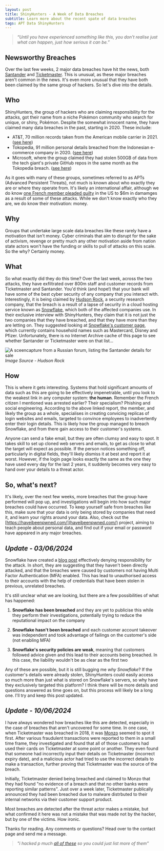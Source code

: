 ```yaml
---
layout: post
title: ShinyHunters - A Week of Data Breaches
subtitle: Learn more about the recent spate of data breaches
tags: APT Data ShinyHunters
---
```

> *“Until you have experienced something like this, you don't realise just what can happen, just how serious it can be.”*

## Newsworthy Breaches
Over the last few weeks, 2 major data breaches have hit the news, both [Santander](https://www.bbc.co.uk/news/articles/c6ppv06e3n8o) and [Ticketmaster](https://www.bbc.co.uk/news/articles/c899pz84d8zo). This is unusual, as these major breaches aren't common in the news. It's even more unusual that they have both been claimed by the same group of hackers. So let's dive into the details.

## Who
ShinyHunters, the group of hackers who are claiming responsibility for the attacks, got their name from a niche Pokémon community who search for unique, or shiny, Pokémon. Despite the somewhat innocent name, they have claimed many data breaches in the past, starting in 2020. These include:
- AT&T, 70 million records taken from the American mobile carrier in 2021. ([<ins>see here</ins>](https://gizmodo.com/a-notorious-hacker-gang-claims-to-be-selling-data-on-70-1847527860))
- Tokopedia, 91 million personal details breached from the Indonesian e-commerce company in 2020. ([<ins>see here</ins>](https://gizmodo.com/a-notorious-hacker-gang-claims-to-be-selling-data-on-70-1847527860))
- Microsoft, where the group claimed they had stolen 500GB of data from the tech giant's private GitHub repos in the same month as the Tokopedia breach. ([<ins>see here</ins>](https://techgenix.com/microsofts-github-account-breached/))

As it goes with many of these groups, sometimes referred to as APTs (Advanced Persistent Threats), not much is known about who exactly they are or where they operate from. It's likely an international affair, although we do know [one French member pleaded guilty](https://cyberwarzone.com/shinyhunters-22-year-old-member-pleads-guilty-to-cyber-extortion-causing-6-million-in-damage/) in the US to $6m in damamges as a result of some of these attacks. While we don't know exactly who they are, we do know their motivation: money.

## Why
Groups that undertake large scale data breaches like these rarely have a motivation that isn't money. Cyber criminals that aim to disrupt for the sake of activism, revenge or pretty much any other motivation aside from nation state actors won't have the funding or skills to pull of attacks on this scale. So the why? Certainly money.

## What
So what exactly did they do this time? Over the last week, across the two attacks, they have exfiltrated over 800m staff and customer records from Ticketmaster and Santander. You'd think (and hope!) that your bank will have some of the best cyber security of any company that you interact with. Interestingly, it is being claimed by [Hudson Rock](https://www.hudsonrock.com/blog/snowflake-massive-breach-access-through-infostealer-infection), a security research company, that the breach is a result of a lapse of security in a cloud hosting service known as [Snowflake](https://www.snowflake.com/en/), which both of the affected companies use. In their exclusive interview with ShinyHunters, they claim that it is not just the two companies that they have breached, and that they have more than they are letting on. They suggested looking at [Snowflake's customer page](https://www.snowflake.com/en/customers/), which currently contains household names such as Mastercard, Disney and Pfizer. Unfortunately, there is no Internet Archive cache of this page to see whether Santander or Ticketmaster were on that list...

![A sceencapture from a Russian forum, listing the Santander details for sale](https://oliverb21.github.io/blog/img/posts/01_snowflake_breach_infostealer_1.png) 
*Image Source - Hudson Rock*

## How
This is where it gets interesting. Systems that hold significant amounts of data such as this are going to be effectively impenetrable, until you look to the weakest link in any computer system: **the human**. Remember the French citizen I mentioned was arrested earlier? Their specialism? Phishing and social engineering. According to the above linked report, the member, and likely the group as a whole, specialises in creating convicing replicas of login websites and emails, targeted to convince employees to inadvertently enter their login details. This is likely how the group managed to breach Snowflake, and from there gain access to their customer's systems.

Anyone can send a fake email, but they are often clumsy and easy to spot. It takes skill to set up cloned web servers and emails, to get as close to what the target will expect as possible. If the person notices something off, particularly in digital fields, they'll likely dismiss it at best and report it at worst. However, if the login page looks exactly the same as the one they have used every day for the last 2 years, it suddenly becomes very easy to hand over your details to a threat actor.

## So, what's next?
It's likely, over the next few weeks, more breaches that the group have performed will pop up, and investigations will begin into how such major breaches could have occurred. To keep yourself safe from breaches like this, make sure that your data is only being stored by companies that need it, and learn your rights around your data. Also, check out the [https://haveibeenpwned.com/](haveibeenpwned.com/) project, aiming to teach people about personal data, and find out if your email or password have appeared in any major breaches.

## *Update - 03/06/2024*
Snowflake have created a [blog post](https://community.snowflake.com/s/question/0D5VI00000Emyl00AB/detecting-and-preventing-unauthorized-user-access) effectively denying responsibility for the attack. In short, they are suggesting that they haven't been directly attacked, and that the breaches were caused by customers not having Multi Factor Authentication (MFA) enabled. This has lead to unauthorised access to their accounts with the help of credentials that have been stolen in previous, unrelated breaches. 

It's still unclear what we are looking, but there are a few possibilities of what has happened:

1. **Snowflake has been breached** and they are yet to publicise this while they perform their investigations, potentially trying to reduce the reputational impact on the company

2. **Snowflake hasn't been breached** and each customer account takeover was independent and took advantage of failings on the customer's side (not enabling MFA)

3. **Snowflake's security policies are weak**, meaning that customers followed advice given and this lead to their accounts being breached. In this case, the liability wouldn't be as clear as the first two

Any of these are possible, but it is still bugging me *why Snowflake*? If the customer's details were already stolen, ShinyHunters could easily access so much more than just what is stored on Snowflake's servers, so why have they exclusively targeted this platform? I think there will be more details and questions answered as time goes on, but this process will likely be a long one. I'll try and keep this post updated.

## *Update - 10/06/2024*
I have always wondered how breaches like this are detected, especially in the case of breaches that aren't uncovered for some time. In one case, when Ticketmaster was breached in 2018, it was [Monzo](https://monzo.com/blog/2018/06/28/ticketmaster-breach/) seemed to spot it first. After various fraudulent transactions were reported to them in a small time frame, they investigated and found that all of those customers had used their cards on Ticketmaster at some point or another. They even found that someone had incorrectly input their details on Ticketmaster (incorrect expiry date), and a malicious actor had tried to use the incorrect details to make a transaction, further proving that Ticketmaster was the source of the breach.

Initially, Ticketmaster denied being breached and claimed to Monzo that they had found "no evidence of a breach and that no other banks were reporting similar patterns". Just over a week later, Ticketmaster publically announced they had been breached due to malware distrbuted to their internal networks via their customer support product.

Most breaches are detected after the threat actor makes a mistake, but what confirmed it here was not a mistake that was made not by the hacker, but by one of the victims. How ironic.

Thanks for reading. Any comments or questions? Head over to the contact page and send me a message.

> *"i hacked p much [all of these](https://www.snowflake.com/en/customers/all-customers/) so you could just list more of them"*